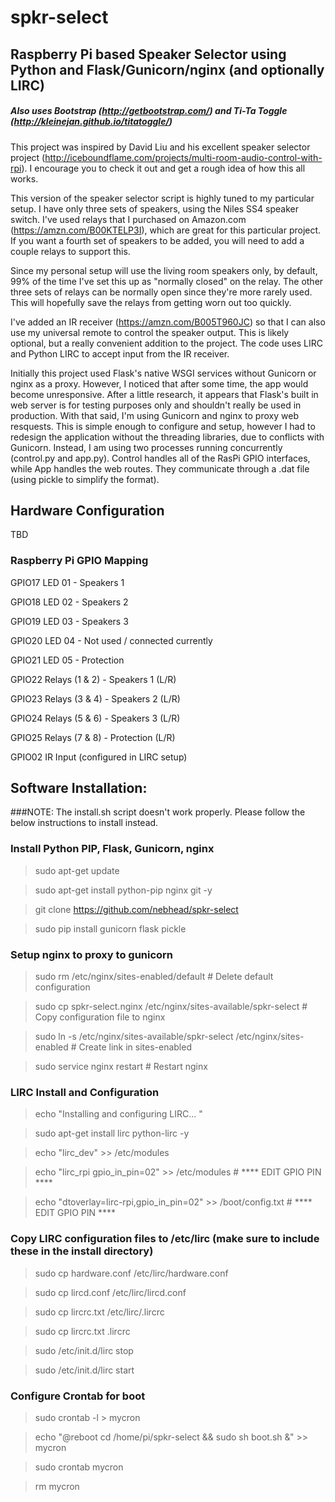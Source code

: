 # spkr-select

## Raspberry Pi based Speaker Selector using Python and Flask/Gunicorn/nginx (and optionally LIRC)
##### Also uses Bootstrap (http://getbootstrap.com/) and Ti-Ta Toggle (http://kleinejan.github.io/titatoggle/)

This project was inspired by David Liu and his excellent speaker selector project (http://iceboundflame.com/projects/multi-room-audio-control-with-rpi).  I encourage you to check it out and get a rough idea of how this all works.

This version of the speaker selector script is highly tuned to my particular setup.  I have only three sets of speakers, using the Niles SS4 speaker switch.  I've used relays that I purchased on Amazon.com (https://amzn.com/B00KTELP3I), which are great for this particular project.  If you want a fourth set of speakers to be added, you will need to add a couple relays to support this.    

Since my personal setup will use the living room speakers only, by default, 99% of the time I've set this up as "normally closed" on the relay.  The other three sets of relays can be normally open since they're more rarely used.  This will hopefully save the relays from getting worn out too quickly.

I've added an IR receiver (https://amzn.com/B005T960JC) so that I can also use my universal remote to control the speaker output.  This is likely optional, but a really convenient addition to the project.  The code uses LIRC and Python LIRC to accept input from the IR receiver.

Initially this project used Flask's native WSGI services without Gunicorn or nginx as a proxy.  However, I noticed that after some time, the app would become unresponsive.  After a little research, it appears that Flask's built in web server is for testing purposes only and shouldn't really be used in production.  With that said, I'm using Gunicorn and nginx to proxy web resquests.  This is simple enough to configure and setup, however I had to redesign the application without the threading libraries, due to conflicts with Gunicorn.  Instead, I am using two processes running concurrently (control.py and app.py).  Control handles all of the RasPi GPIO interfaces, while App handles the web routes.  They communicate through a .dat file (using pickle to simplify the format).  

## Hardware Configuration
TBD

### Raspberry Pi GPIO Mapping
GPIO17 LED 01 - Speakers 1

GPIO18 LED 02 - Speakers 2

GPIO19 LED 03 - Speakers 3

GPIO20 LED 04 - Not used / connected currently

GPIO21 LED 05 - Protection

GPIO22 Relays (1 & 2) - Speakers 1 (L/R)

GPIO23 Relays (3 & 4) - Speakers 2 (L/R)

GPIO24 Relays (5 & 6) - Speakers 3 (L/R)

GPIO25 Relays (7 & 8) - Protection (L/R)

GPIO02 IR Input (configured in LIRC setup)

## Software Installation:
###NOTE: The install.sh script doesn't work properly.  Please follow the below instructions to install instead.

### Install Python PIP, Flask, Gunicorn, nginx
>sudo apt-get update

>sudo apt-get install python-pip nginx git -y

>git clone https://github.com/nebhead/spkr-select

>sudo pip install gunicorn flask pickle

### Setup nginx to proxy to gunicorn
>sudo rm /etc/nginx/sites-enabled/default # Delete default configuration

>sudo cp spkr-select.nginx /etc/nginx/sites-available/spkr-select # Copy configuration file to nginx

>sudo ln -s /etc/nginx/sites-available/spkr-select /etc/nginx/sites-enabled # Create link in sites-enabled

>sudo service nginx restart # Restart nginx

### LIRC Install and Configuration
>echo "Installing and configuring LIRC... "

>sudo apt-get install lirc python-lirc -y

>echo "lirc_dev" >> /etc/modules

>echo "lirc_rpi gpio_in_pin=02" >> /etc/modules # **** EDIT GPIO PIN ****

>echo "dtoverlay=lirc-rpi,gpio_in_pin=02" >> /boot/config.txt  # **** EDIT GPIO PIN ****

### Copy LIRC configuration files to /etc/lirc (make sure to include these in the install directory)
>sudo cp hardware.conf /etc/lirc/hardware.conf

>sudo cp lircd.conf /etc/lirc/lircd.conf

>sudo cp lircrc.txt /etc/lirc/.lircrc

>sudo cp lircrc.txt .lircrc

>sudo /etc/init.d/lirc stop

>sudo /etc/init.d/lirc start

### Configure Crontab for boot
>sudo crontab -l > mycron

>echo "@reboot cd /home/pi/spkr-select && sudo sh boot.sh &" >> mycron

>sudo crontab mycron

>rm mycron
